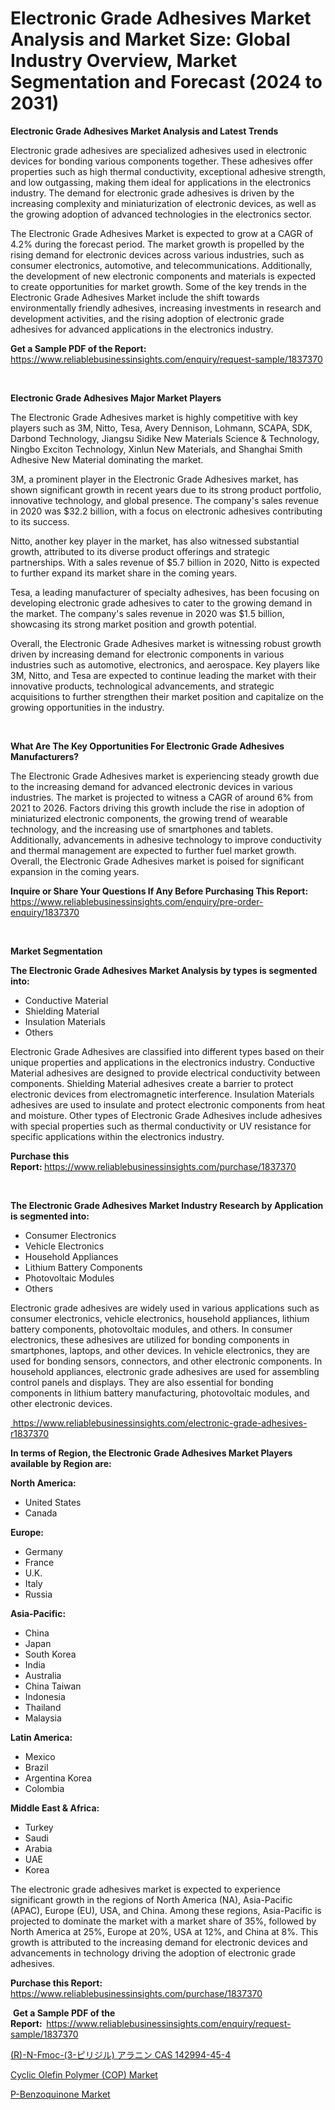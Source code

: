 <p><h1>Electronic Grade Adhesives Market Analysis and Market Size: Global Industry Overview, Market Segmentation and Forecast (2024 to 2031)</h1></p><p><strong>Electronic Grade Adhesives Market Analysis and Latest Trends</strong></p>
<p><p>Electronic grade adhesives are specialized adhesives used in electronic devices for bonding various components together. These adhesives offer properties such as high thermal conductivity, exceptional adhesive strength, and low outgassing, making them ideal for applications in the electronics industry. The demand for electronic grade adhesives is driven by the increasing complexity and miniaturization of electronic devices, as well as the growing adoption of advanced technologies in the electronics sector.</p><p>The Electronic Grade Adhesives Market is expected to grow at a CAGR of 4.2% during the forecast period. The market growth is propelled by the rising demand for electronic devices across various industries, such as consumer electronics, automotive, and telecommunications. Additionally, the development of new electronic components and materials is expected to create opportunities for market growth. Some of the key trends in the Electronic Grade Adhesives Market include the shift towards environmentally friendly adhesives, increasing investments in research and development activities, and the rising adoption of electronic grade adhesives for advanced applications in the electronics industry.</p></p>
<p><strong>Get a Sample PDF of the Report:&nbsp;</strong> <a href="https://www.reliablebusinessinsights.com/enquiry/request-sample/1837370">https://www.reliablebusinessinsights.com/enquiry/request-sample/1837370</a></p>
<p>&nbsp;</p>
<p><strong>Electronic Grade Adhesives Major Market Players</strong></p>
<p><p>The Electronic Grade Adhesives market is highly competitive with key players such as 3M, Nitto, Tesa, Avery Dennison, Lohmann, SCAPA, SDK, Darbond Technology, Jiangsu Sidike New Materials Science & Technology, Ningbo Exciton Technology, Xinlun New Materials, and Shanghai Smith Adhesive New Material dominating the market.</p><p>3M, a prominent player in the Electronic Grade Adhesives market, has shown significant growth in recent years due to its strong product portfolio, innovative technology, and global presence. The company's sales revenue in 2020 was $32.2 billion, with a focus on electronic adhesives contributing to its success.</p><p>Nitto, another key player in the market, has also witnessed substantial growth, attributed to its diverse product offerings and strategic partnerships. With a sales revenue of $5.7 billion in 2020, Nitto is expected to further expand its market share in the coming years.</p><p>Tesa, a leading manufacturer of specialty adhesives, has been focusing on developing electronic grade adhesives to cater to the growing demand in the market. The company's sales revenue in 2020 was $1.5 billion, showcasing its strong market position and growth potential.</p><p>Overall, the Electronic Grade Adhesives market is witnessing robust growth driven by increasing demand for electronic components in various industries such as automotive, electronics, and aerospace. Key players like 3M, Nitto, and Tesa are expected to continue leading the market with their innovative products, technological advancements, and strategic acquisitions to further strengthen their market position and capitalize on the growing opportunities in the industry.</p></p>
<p>&nbsp;</p>
<p><strong>What Are The Key Opportunities For Electronic Grade Adhesives Manufacturers?</strong></p>
<p><p>The Electronic Grade Adhesives market is experiencing steady growth due to the increasing demand for advanced electronic devices in various industries. The market is projected to witness a CAGR of around 6% from 2021 to 2026. Factors driving this growth include the rise in adoption of miniaturized electronic components, the growing trend of wearable technology, and the increasing use of smartphones and tablets. Additionally, advancements in adhesive technology to improve conductivity and thermal management are expected to further fuel market growth. Overall, the Electronic Grade Adhesives market is poised for significant expansion in the coming years.</p></p>
<p><strong>Inquire or Share Your Questions If Any Before Purchasing This Report:</strong> <a href="https://www.reliablebusinessinsights.com/enquiry/pre-order-enquiry/1837370">https://www.reliablebusinessinsights.com/enquiry/pre-order-enquiry/1837370</a></p>
<p>&nbsp;</p>
<p><strong>Market Segmentation</strong></p>
<p><strong>The Electronic Grade Adhesives Market Analysis by types is segmented into:</strong></p>
<p><ul><li>Conductive Material</li><li>Shielding Material</li><li>Insulation Materials</li><li>Others</li></ul></p>
<p><p>Electronic Grade Adhesives are classified into different types based on their unique properties and applications in the electronics industry. Conductive Material adhesives are designed to provide electrical conductivity between components. Shielding Material adhesives create a barrier to protect electronic devices from electromagnetic interference. Insulation Materials adhesives are used to insulate and protect electronic components from heat and moisture. Other types of Electronic Grade Adhesives include adhesives with special properties such as thermal conductivity or UV resistance for specific applications within the electronics industry.</p></p>
<p><strong>Purchase this Report:&nbsp;</strong><a href="https://www.reliablebusinessinsights.com/purchase/1837370">https://www.reliablebusinessinsights.com/purchase/1837370</a></p>
<p>&nbsp;</p>
<p><strong>The Electronic Grade Adhesives Market Industry Research by Application is segmented into:</strong></p>
<p><ul><li>Consumer Electronics</li><li>Vehicle Electronics</li><li>Household Appliances</li><li>Lithium Battery Components</li><li>Photovoltaic Modules</li><li>Others</li></ul></p>
<p><p>Electronic grade adhesives are widely used in various applications such as consumer electronics, vehicle electronics, household appliances, lithium battery components, photovoltaic modules, and others. In consumer electronics, these adhesives are utilized for bonding components in smartphones, laptops, and other devices. In vehicle electronics, they are used for bonding sensors, connectors, and other electronic components. In household appliances, electronic grade adhesives are used for assembling control panels and displays. They are also essential for bonding components in lithium battery manufacturing, photovoltaic modules, and other electronic devices.</p></p>
<p><a href="https://www.reliablebusinessinsights.com/electronic-grade-adhesives-r1837370">&nbsp;https://www.reliablebusinessinsights.com/electronic-grade-adhesives-r1837370</a></p>
<p><strong>In terms of Region, the Electronic Grade Adhesives Market Players available by Region are:</strong></p>
<p>
    <p> <strong> North America: </strong>
        <ul>
            <li>United States</li>
            <li>Canada</li>
        </ul>
        </p> 
    <p> <strong> Europe: </strong>
        <ul>
            <li>Germany</li>
            <li>France</li>
            <li>U.K.</li>
            <li>Italy</li>
            <li>Russia</li>
        </ul>
        </p> 
    <p> <strong> Asia-Pacific: </strong>
        <ul>
            <li>China</li>
            <li>Japan</li>
            <li>South Korea</li>
            <li>India</li>
            <li>Australia</li>
            <li>China Taiwan</li>
            <li>Indonesia</li>
            <li>Thailand</li>
            <li>Malaysia</li>
        </ul>
        </p> 
    <p> <strong> Latin America: </strong>
        <ul>
            <li>Mexico</li>
            <li>Brazil</li>
            <li>Argentina Korea</li>
            <li>Colombia</li>
        </ul>
        </p> 
    <p> <strong> Middle East & Africa: </strong>
        <ul>
            <li>Turkey</li>
            <li>Saudi</li>
            <li>Arabia</li>
            <li>UAE</li>
            <li>Korea</li>
        </ul>
    </p>
    </p>
<p><p>The electronic grade adhesives market is expected to experience significant growth in the regions of North America (NA), Asia-Pacific (APAC), Europe (EU), USA, and China. Among these regions, Asia-Pacific is projected to dominate the market with a market share of 35%, followed by North America at 25%, Europe at 20%, USA at 12%, and China at 8%. This growth is attributed to the increasing demand for electronic devices and advancements in technology driving the adoption of electronic grade adhesives.</p></p>
<p><strong>Purchase this Report: </strong><a href="https://www.reliablebusinessinsights.com/purchase/1837370">https://www.reliablebusinessinsights.com/purchase/1837370</a></p>
<p>&nbsp;<strong>Get a Sample PDF of the Report:&nbsp;&nbsp;</strong><a href="https://www.reliablebusinessinsights.com/enquiry/request-sample/1837370">https://www.reliablebusinessinsights.com/enquiry/request-sample/1837370</a></p>
<p><strong></strong></p>
<p><p><a href="https://medium.com/@arimuller2009/r-n-fmoc-3-%E3%83%94%E3%83%AA%E3%82%B8%E3%83%AB-%E3%82%A2%E3%83%A9%E3%83%8B%E3%83%B3cas-142994-45-4%E7%94%A3%E6%A5%AD%E3%81%AB%E5%AF%BE%E3%81%99%E3%82%8B%E6%B4%9E%E5%AF%9F-2031%E5%B9%B4%E3%81%BE%E3%81%A7%E3%81%AE%E5%B8%82%E5%A0%B4%E3%81%AE%E8%B2%A1%E5%8B%99%E7%8A%B6%E6%B3%81-%E5%B8%82%E5%A0%B4%E8%A6%8F%E6%A8%A1-%E3%81%8A%E3%82%88%E3%81%B3%E5%8F%8E%E7%9B%8A%E5%88%86%E6%9E%90-b697e0d63453">(R)-N-Fmoc-(3-ピリジル) アラニン CAS 142994-45-4</a></p><p><a href="https://github.com/okotobwrhuteie/Market-Research-Report-List-3/blob/main/cyclic-olefin-polymer-cop-market.md">Cyclic Olefin Polymer (COP) Market</a></p><p><a href="https://github.com/myacatherineblakecaczo9vcsw/Market-Research-Report-List-3/blob/main/p-benzoquinone-market.md">P-Benzoquinone Market</a></p></p>